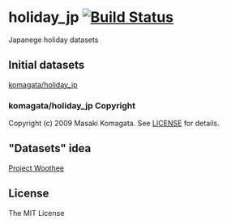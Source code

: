 # holiday_jp [![Build Status](https://travis-ci.org/k1LoW/holiday_jp.svg?branch=master)](https://travis-ci.org/k1LoW/holiday_jp)

Japanege holiday datasets

## Initial datasets

[komagata/holiday_jp](https://github.com/komagata/holiday_jp)

### komagata/holiday_jp Copyright

Copyright (c) 2009 Masaki Komagata. See [LICENSE](https://github.com/komagata/holiday_jp/blob/master/LICENSE) for details.

## "Datasets" idea

[Project Woothee](https://woothee.github.io/)

## License

The MIT License

